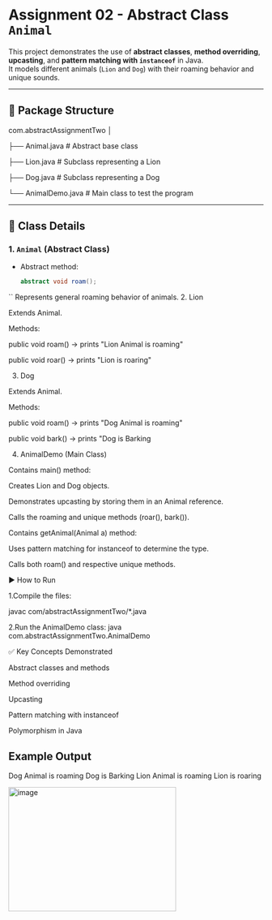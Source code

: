 # Assignment 02 - Abstract Class `Animal`

This project demonstrates the use of **abstract classes**, **method overriding**, **upcasting**, and **pattern matching with `instanceof`** in Java.  
It models different animals (`Lion` and `Dog`) with their roaming behavior and unique sounds.

---

## 📂 Package Structure
com.abstractAssignmentTwo
│

├── Animal.java # Abstract base class

├── Lion.java # Subclass representing a Lion

├── Dog.java # Subclass representing a Dog

└── AnimalDemo.java # Main class to test the program


---

## 📝 Class Details

### 1. `Animal` (Abstract Class)
- Abstract method:
  ```java
  abstract void roam();
``
  Represents general roaming behavior of animals.
2. Lion

Extends Animal.

Methods:

public void roam() → prints "Lion Animal is roaming"

public void roar() → prints "Lion is roaring"

  3. Dog

Extends Animal.

Methods:

public void roam() → prints "Dog Animal is roaming"

public void bark() → prints "Dog is Barking

4. AnimalDemo (Main Class)

Contains main() method:

Creates Lion and Dog objects.

Demonstrates upcasting by storing them in an Animal reference.

Calls the roaming and unique methods (roar(), bark()).

Contains getAnimal(Animal a) method:

Uses pattern matching for instanceof to determine the type.

Calls both roam() and respective unique methods.

▶️ How to Run

1.Compile the files:

javac com/abstractAssignmentTwo/*.java

2.Run the AnimalDemo class:
java com.abstractAssignmentTwo.AnimalDemo

✅ Key Concepts Demonstrated

Abstract classes and methods

Method overriding

Upcasting

Pattern matching with instanceof

Polymorphism in Java

## Example Output
Dog Animal is roaming
Dog is Barking
Lion Animal is roaming
Lion is roaring

<img width="331" height="245" alt="image" src="https://github.com/user-attachments/assets/92223e9f-3b09-4190-ac82-627be22d95e9" />


